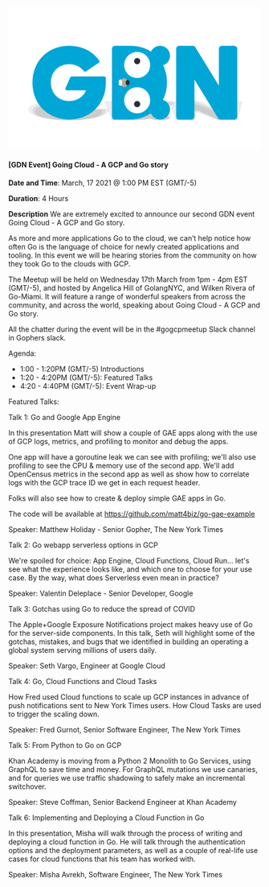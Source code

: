 

<!-- Featured photo for event -->
![GDN Logo](../../logo/GDN-Featured.png)

<!-- Title for event -->
#### [GDN Event] Going Cloud - A GCP and Go story

<!-- Time and date of event. Please adjust time to match the respective timezone -->
**Date and Time**: March, 17 2021 @ 1:00 PM EST (GMT/-5)

**Duration**: 4 Hours

<!-- Event Description -->
**Description**
We are extremely excited to announce our second GDN event Going Cloud - A GCP and Go story.

As more and more applications Go to the cloud, we can’t help notice how often Go is the language of choice for newly created applications and tooling. In this event we will be hearing stories from the community on how they took Go to the clouds with GCP.

The Meetup will be held on Wednesday 17th March from 1pm - 4pm EST (GMT/-5), and hosted by Angelica Hill of GolangNYC, and Wilken Rivera of Go-Miami. It will feature a range of wonderful speakers from across the community, and across the world, speaking about Going Cloud - A GCP and Go story.

All the chatter during the event will be in the #gogcpmeetup Slack channel in Gophers slack.

Agenda:
* 1:00 - 1:20PM (GMT/-5) Introductions
* 1:20 - 4:20PM (GMT/-5): Featured Talks
* 4:20 - 4:40PM (GMT/-5): Event Wrap-up

Featured Talks:

Talk 1: Go and Google App Engine

In this presentation Matt will show a couple of GAE apps along with the use of GCP logs, metrics, and profiling to monitor and debug the apps.

One app will have a goroutine leak we can see with profiling; we'll also use profiling to see the CPU & memory use of the second app. We'll add OpenCensus metrics in the second app as well as show how to correlate logs with the GCP trace ID we get in each request header.

Folks will also see how to create & deploy simple GAE apps in Go.

The code will be available at https://github.com/matt4biz/go-gae-example

Speaker: Matthew Holiday - Senior Gopher, The New York Times

Talk 2: Go webapp serverless options in GCP

We're spoiled for choice: App Engine, Cloud Functions, Cloud Run... let's see what the experience looks like, and which one to choose for your use case. By the way, what does Serverless even mean in practice?

Speaker: Valentin Deleplace - Senior Developer, Google

Talk 3: Gotchas using Go to reduce the spread of COVID

The Apple+Google Exposure Notifications project makes heavy use of Go for the server-side components. In this talk, Seth will highlight some of the gotchas, mistakes, and bugs that we identified in building an operating a global system serving millions of users daily.

Speaker: Seth Vargo, Engineer at Google Cloud

Talk 4: Go, Cloud Functions and Cloud Tasks

How Fred used Cloud functions to scale up GCP instances in advance of push notifications sent to New York Times users. How Cloud Tasks are used to trigger the scaling down.

Speaker: Fred Gurnot, Senior Software Engineer, The New York Times

Talk 5: From Python to Go on GCP

Khan Academy is moving from a Python 2 Monolith to Go Services, using GraphQL to save time and money. For GraphQL mutations we use canaries, and for queries we use traffic shadowing to safely make an incremental switchover.

Speaker: Steve Coffman, Senior Backend Engineer at Khan Academy

Talk 6: Implementing and Deploying a Cloud Function in Go

In this presentation, Misha will walk through the process of writing and deploying a cloud function in Go. He will talk through the authentication options and the deployment parameters, as well as a couple of real-life use cases for cloud functions that his team has worked with.

Speaker: Misha Avrekh, Software Engineer, The New York Times
